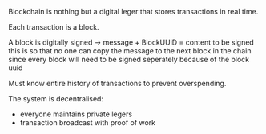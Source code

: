 Blockchain is nothing but a digital leger that stores transactions in real time.

Each transaction is a block.

A block is digitally signed -> message + BlockUUiD = content to be signed
this is so that no one can copy the message to the next block in the chain since every block will need to be signed seperately because of the block uuid

Must know entire history of transactions to prevent overspending.

The system is decentralised:

- everyone maintains private legers
- transaction broadcast with proof of work

